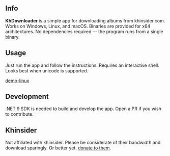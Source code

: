 ## Info

**KhDownloader** is a simple app for downloading albums from khinsider.com. Works on Windows, Linux, and macOS. Binaries are provided for x64 architectures. No dependencies required — the program runs from a single binary.

## Usage

Just run the app and follow the instructions. Requires an interactive shell. Looks best when unicode is supported.

[demo-linux](https://github.com/user-attachments/assets/0e4df70d-89cd-40cb-8ea8-f6ce3fc14ac2)

## Development

.NET 9 SDK is needed to build and develop the app. Open a PR if you wish to contribute.

## Khinsider

Not affiliated with khinsider. Please be considerate of their bandwidth and download sparingly. Or better yet, [donate to them](https://downloads.khinsider.com/forums/index.php?account/upgrades).

